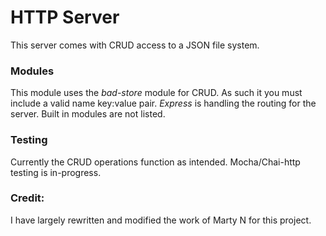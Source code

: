 # HTTP Server
This server comes with CRUD access to a JSON file system.

### Modules

This module uses the _bad-store_ module for CRUD. As such it you must include a valid name key:value pair. _Express_ is handling the routing for the server. Built in modules are not listed.

### Testing

Currently the CRUD operations function as intended. Mocha/Chai-http testing is in-progress.

### Credit:
I have largely rewritten and modified the work of Marty N for this project. 